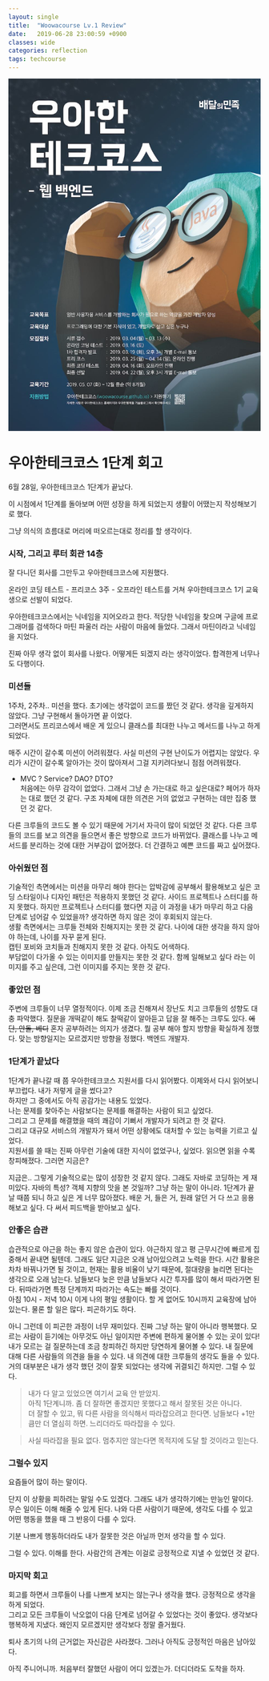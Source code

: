 ```yaml
---
layout: single
title:  "Woowacourse Lv.1 Review"
date:   2019-06-28 23:00:59 +0900
classes: wide
categories: reflection
tags: techcourse
---
```


![techcourse poster](/assets/img/reflection/techcourse_poster.jpeg)

# 우아한테크코스 1단계 회고

6월 28일, 우아한테크코스 1단계가 끝났다.

이 시점에서 1단계를 돌아보며 어떤 성장을 하게 되었는지 생활이 어땠는지 작성해보기로 했다.

그냥 의식의 흐름대로 머리에 떠오르는대로 정리를 할 생각이다.

### 시작, 그리고 루터 회관 14층

잘 다니던 회사를 그만두고 우아한테크코스에 지원했다.

온라인 코딩 테스트 - 프리코스 3주 - 오프라인 테스트를 거쳐 우아한테크코스 1기 교육생으로 선발이 되었다.

우아한테크코스에서는 닉네임을 지어오라고 한다. 적당한 닉네임을 찾으며 구글에 프로그래머를 검색하다 마틴 파울러 라는 사람이 마음에 들었다. 그래서 마틴이라고 닉네임을 지었다.

진짜 아무 생각 없이 회사를 나왔다. 어떻게든 되겠지 라는 생각이었다. 합격한게 너무나도 다행이다.

### 미션들

1주차, 2주차.. 미션을 했다. 초기에는 생각없이 코드를 짰던 것 같다. 생각을 깊게하지 않았다. 그냥 구현해서 돌아가면 끝 이었다.  
그러면서도 프리코스에서 배운 게 있으니 클래스를 최대한 나누고 메서드를 나누고 하게 되었다.

매주 시간이 갈수록 미션이 어려워졌다. 사실 미션의 구현 난이도가 어렵지는 않았다. 우리가 시간이 갈수록 알아가는 것이 많아져서 그걸 지키려다보니 점점 어려워졌다.

-   MVC ? Service? DAO? DTO?  
    처음에는 아무 감각이 없었다. 그래서 그냥 손 가는대로 하고 싶은대로? 페어가 하자는 대로 했던 것 같다. 구조 자체에 대한 의견은 거의 없었고 구현하는 데만 집중 했던 것 같다.

다른 크루들의 코드도 볼 수 있기 때문에 거기서 자극이 많이 되었던 것 같다. 다른 크루들의 코드를 보고 의견을 들으면서 좋은 방향으로 코드가 바뀌었다. 클래스를 나누고 메서드를 분리하는 것에 대한 거부감이 없어졌다. 더 간결하고 예쁜 코드를 짜고 싶어졌다.

### 아쉬웠던 점

기술적인 측면에서는 미션을 마무리 해야 한다는 압박감에 공부해서 활용해보고 싶은 코딩 스타일이나 디자인 패턴은 적용하지 못했던 것 같다. 사이드 프로젝트나 스터디를 하지 못했다. 하지만 프로젝트나 스터디를 했다면 지금 이 과정을 내가 마무리 하고 다음 단계로 넘어갈 수 있었을까? 생각하면 하지 않은 것이 후회되지 않는다.  
생활 측면에서는 크루들 전체와 친해지지는 못한 것 같다. 나이에 대한 생각을 하지 않아야 하는데, 나이를 자꾸 묻게 된다.  
캡틴 포비와 코치들과 친해지지 못한 것 같다. 아직도 어색하다.  
부담없이 다가올 수 있는 이미지를 만들지는 못한 것 같다. 함께 일해보고 싶다 라는 이미지를 주고 싶은데, 그런 이미지를 주지는 못한 것 같다.

### 좋았던 점

주변에 크루들이 너무 열정적이다. 이제 조금 친해져서 장난도 치고 크루들의 성향도 대충 파악했다. 질문을 개떡같이 해도 찰떡같이 알아듣고 답을 잘 해주는 크루도 있다. ~~에단, 안돌, 베디~~
혼자 공부하려는 의지가 생겼다. 뭘 공부 해야 할지 방향을 확실하게 정했다. 맞는 방향일지는 모르겠지만 방향을 정했다. 백엔드 개발자.

### 1단계가 끝났다

1단계가 끝나갈 때 쯤 우아한테크코스 지원서를 다시 읽어봤다. 이제와서 다시 읽어보니 부끄럽다. 내가 저렇게 글을 썼다고?  
하지만 그 중에서도 아직 공감가는 내용도 있었다.  
나는 문제를 찾아주는 사람보다는 문제를 해결하는 사람이 되고 싶었다.  
그리고 그 문제를 해결했을 때의 쾌감이 기뻐서 개발자가 되려고 한 것 같다.  
그리고 대규모 서비스의 개발자가 돼서 어떤 상황에도 대처할 수 있는 능력을 기르고 싶었다.  
지원서를 쓸 때는 진짜 아무런 기술에 대한 지식이 없었구나, 싶었다. 읽으면 읽을 수록 창피해졌다. 그러면 지금은?

지금은.. 그렇게 기술적으로는 많이 성장한 것 같지 않다. 그래도 자바로 코딩하는 게 재미있다. 자바의 특성? 객체 지향의 맛을 본 것일까? 그냥 하는 말이 아니라. 1단계가 끝날 때쯤 되니 하고 싶은 게 너무 많아졌다. 배운 거, 들은 거, 원래 알던 거 다 쓰고 응용해보고 싶다. 다 써서 피드백을 받아보고 싶다.

### 안좋은 습관

습관적으로 야근을 하는 좋지 않은 습관이 있다. 야근하지 않고 평 근무시간에 빠르게 집중해서 끝내면 될텐데. 그래도 일단 지금은 오래 남아있으려고 노력을 한다. 시간 활용은 차차 바꿔나가면 될 것이고, 현재는 활용 비율이 낮기 때문에, 절대량을 늘리면 된다는 생각으로 오래 남는다. 남들보다 늦은 만큼 남들보다 시간 투자를 많이 해서 따라가면 된다. 뒤따라가면 특정 단계까지 따라가는 속도는 빠를 것이다.  
아침 10시 - 저녁 10시 이게 나의 평일 생활이다. 할 게 없어도 10시까지 교육장에 남아있는다. 물론 할 일은 많다. 피곤하기도 하다.

아니 그런데 이 피곤한 과정이 너무 재미있다. 진짜 그냥 하는 말이 아니라 행복했다. 모르는 사람이 듣기에는 아무것도 아닌 일이지만 주변에 편하게 물어볼 수 있는 곳이 있다! 내가 모르는 걸 질문하는데 조금 창피하긴 하지만 당연하게 물어볼 수 있다. 내 질문에 대해 다른 사람들의 의견을 들을 수 있다. 내 의견에 대한 크루들의 생각도 들을 수 있다. 거의 대부분은 내가 생각 했던 것이 잘못 되었다는 생각에 귀결되긴 하지만. 그럴 수 있다.

> 내가 다 알고 있었으면 여기서 교육 안 받았지.  
> 아직 1단계니까. 좀 더 잘하면 좋겠지만 못했다고 해서 잘못된 것은 아니다.  
> 더 잘할 수 있고, 뭐 다른 사람을 의식해서 따라잡으려고 한다면. 남들보다 +1만큼만 더 열심히 하면. 느리더라도 따라잡을 수 있다.

> 사실 따라잡을 필요 없다. 멈추지만 않는다면 목적지에 도달 할 것이라고 믿는다.

### 그럴수 있지

요즘들어 많이 하는 말이다.

단지 이 상황을 피하려는 말일 수도 있겠다. 그래도 내가 생각하기에는 만능인 말이다. 무슨 일이든 이해 해줄 수 있게 된다. 나와 다른 사람이기 때문에, 생각도 다를 수 있고 어떤 행동을 했을 때 그 반응이 다를 수 있다.

기분 나쁘게 행동하더라도 내가 잘못한 것은 아닐까 먼저 생각을 할 수 있다.

그럴 수 있다. 이해를 한다. 사람간의 관계는 이걸로 긍정적으로 지낼 수 있었던 것 같다.

### 마지막 회고

회고를 하면서 크루들이 나를 나쁘게 보지는 않는구나 생각을 했다. 긍정적으로 생각을 하게 되었다.  
그리고 모든 크루들이 낙오없이 다음 단계로 넘어갈 수 있었다는 것이 좋았다. 생각보다 행복하게 지냈다. 왜인지 모르겠지만 생각보다 정말 즐거웠다.

퇴사 초기의 나의 근거없는 자신감은 사라졌다. 그러나 아직도 긍정적인 마음은 남아있다.

아직 주니어니까. 처음부터 잘했던 사람이 어디 있겠는가. 더디더라도 도착을 하자.